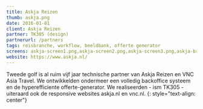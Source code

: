 ```yaml
---
title: Askja Reizen
thumb: askja.png
date: 2016-01-01
client: Askja Reizen
partner: TK305 (design)
partnerurl: /partners
tags: reisbranche, workflow, beeldbank, offerte generator
screens: askja-screen1.png,askja-screen2.png,askja-screen3.png,askja-brochure.png,askja-offerte.png,askja-browse-beeldbank3.png
website: https://www.askja.nl/
---
```

Tweede golf is al ruim vijf jaar technische partner van Askja Reizen en VNC Asia Travel. We ontwikkelden ondermeer een volledig backoffice systeem en de hyperefficiente offerte-generator. We realiseerden - ism TK305 - uiteraard ook de responsive websites askja.nl en vnc.nl. 
{: style="text-align: center"}
